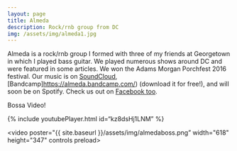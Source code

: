 ```yaml
---
layout: page
title: Almeda
description: Rock/rnb group from DC
img: /assets/img/almeda1.jpg
---
```


Almeda is a rock/rnb group I formed with three of my friends at Georgetown in which I played bass guitar. We played numerous shows around DC and were featured in some articles. We won the Adams Morgan Porchfest 2016 festival. Our music is on [SoundCloud](https://soundcloud.com/almedadc), [Bandcamp]https://almeda.bandcamp.com/) (download it for free!), and will soon be on Spotify. Check us out on [Facebook too](https://facebook.com/almedadc).




Bossa Video!

{% include youtubePlayer.html id=“kz8dsHj1LNM” %}




<video poster="{{ site.baseurl }}/assets/img/almedaboss.png” width="618" height="347" controls preload> 
    <source src="{{ site.baseurl }}/assets/vid/bossa.mp4" media="only screen and (min-device-width: 568px)"></source> 
    <source src="{{ site.baseurl }}/assets/vid/bossa.mp4" media="only screen and (max-device-width: 568px)"></source> 
    <source src="{{ site.baseurl }}/assets/vid/bossa.mp4"></source> 
</video>
